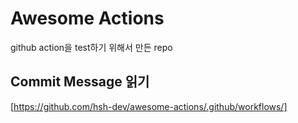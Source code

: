 # Awesome Actions

github action을 test하기 위해서 만든 repo

## Commit Message 읽기
[https://github.com/hsh-dev/awesome-actions/.github/workflows/]
